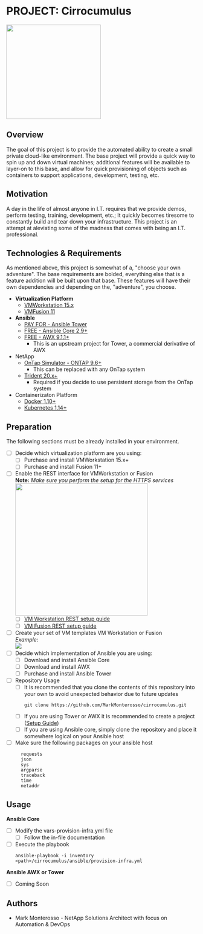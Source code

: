 # PROJECT: Cirrocumulus
<img src="https://github.com/MarkMonterosso/vm-deployment/blob/dev/imgs/cirrocumulus.jpeg" width=250>

## Overview
The goal of this project is to provide the automated ability to create a small private cloud-like environment.
The base project will provide a quick way to spin up and down virtual machines; additional features will be available to layer-on 
to this base, and allow for quick provisioning of objects such as containers to support applications, development, testing, etc.

## Motivation
A day in the life of almost anyone in I.T. requires that we provide demos, perform testing, training,
development, etc.; It quickly becomes tiresome to constantly build and tear down your infrastructure. This project is 
an attempt at aleviating some of the madness that comes with being an I.T. professional. 

## Technologies & Requirements
As mentioned above, this project is somewhat of a, "choose your own adventure". The base requirements are bolded, everything else that is a feature
addition will be built upon that base. These features will have their own dependencies and depending on the, "adventure", you choose.

+ __Virtualization Platform__
  +  <a href="https://www.vmware.com/products/workstation-pro/workstation-pro-evaluation.html">VMWorkstation 15.x</a> 
  +  <a href="https://www.vmware.com/go/downloadfusion">VMFusion 11</a>
+ __Ansible__
  + <a href="https://docs.ansible.com/">PAY FOR - Ansible Tower</a>
  + <a href="https://docs.ansible.com/">FREE - Ansible Core 2.9+</a>
  + <a href="https://github.com/ansible/awx">FREE - AWX 9.1.1+</a> 
    + This is an upstream project for Tower, a commercial derivative of AWX 
+ NetApp 
  + <a href="https://mysupport.netapp.com/site/tools/tool-eula/5e31797415040d3cce0033d3">OnTap Simulator - ONTAP 9.6+</a>
    + This can be replaced with any OnTap system
  + <a href="https://netapp-trident.readthedocs.io/en/stable-v20.01/">Trident 20.x+</a>
    + Required if you decide to use persistent storage from the OnTap system
+ Containerizaton Platform
  + <a href="https://www.docker.com/">Docker 1.10+</a> 
  + <a href="https://kubernetes.io/">Kubernetes 1.14+</a>
  
## Preparation
The following sections must be already installed in your environment.
- [ ] Decide which virtualization platform are you using:
  - [ ] Purchase and install VMWorkstation 15.x+
  - [ ] Purchase and install Fusion 11+
- [ ] Enable the REST interface for VMWorkstation or Fusion
    <br>__Note:__ _Make sure you perform the setup for the HTTPS services_<br>
    <img src="https://github.com/MarkMonterosso/vm-deployment/blob/dev/imgs/vmworkstation/vmworkstation_rest.PNG" width=350>
  - [ ] <a href="https://docs.vmware.com/en/VMware-Workstation-Pro/15.0/com.vmware.ws.using.doc/GUID-C3361DF5-A4C1-432E-850C-8F60D83E5E2B.html">VM Workstation REST setup guide</a>
  - [ ] <a href="https://docs.vmware.com/en/VMware-Fusion/11/com.vmware.fusion.using.doc/GUID-63847178-3425-4D92-A043-EFBC1251C606.html">VM Fusion REST setup guide</a>
- [ ] Create your set of VM templates VM Workstation or Fusion
        <br>_Example:<br> <img src="https://github.com/MarkMonterosso/vm-deployment/blob/dev/imgs/vmworkstation/vmworkstation_templates.PNG"/>_
- [ ] Decide which implementation of Ansible you are using:
  - [ ] Download and install Ansible Core
  - [ ] Download and install AWX
  - [ ] Purchase and install Ansible Tower
- [ ] Repository Usage
  - [ ] It is recommended that you clone the contents of this repository into your own to avoid unexpected behavior due to future updates
    ```
    git clone https://github.com/MarkMonterosso/cirrocumulus.git    
    ```  
  - [ ] If you are using Tower or AWX it is recommended to create a project (<a href="https://github.com/MarkMonterosso/vm-deployment/blob/dev/TOWER_AWX.md">Setup Guide</a>)
  - [ ] If you are using Ansible core, simply clone the repository and place it somewhere logical on your Ansible host
- [ ] Make sure the following packages on your ansible host
  ```
    requests 
    json 
    sys 
    argparse
    traceback
    time
    netaddr
  ```
  
## Usage
__Ansible Core__
- [ ] Modify the vars-provision-infra.yml file
  - [ ] Follow the in-file documentation
- [ ] Execute the playbook<br>
    ```
    ansible-playbook -i inventory <path>/cirrocumulus/ansible/provision-infra.yml    
    ```

__Ansible AWX or Tower__<br>
- [ ] Coming Soon

## Authors
+ Mark Monterosso - NetApp Solutions Architect with focus on Automation & DevOps